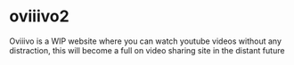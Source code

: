 # oviiivo2
Oviiivo is a WIP website where you can watch youtube videos without any distraction, this will become a full on video sharing site in the distant future
